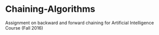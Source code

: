 # Chaining-Algorithms
Assignment on backward and forward chaining for Artificial Intelligence Course (Fall 2016)
